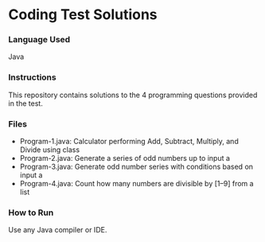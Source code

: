 # Coding Test Solutions

### Language Used
Java

### Instructions
This repository contains solutions to the 4 programming questions provided in the test.

### Files
- Program-1.java: Calculator performing Add, Subtract, Multiply, and Divide using class
- Program-2.java: Generate a series of odd numbers up to input a
- Program-3.java: Generate odd number series with conditions based on input a
- Program-4.java: Count how many numbers are divisible by [1–9] from a list

### How to Run
Use any Java compiler or IDE.
